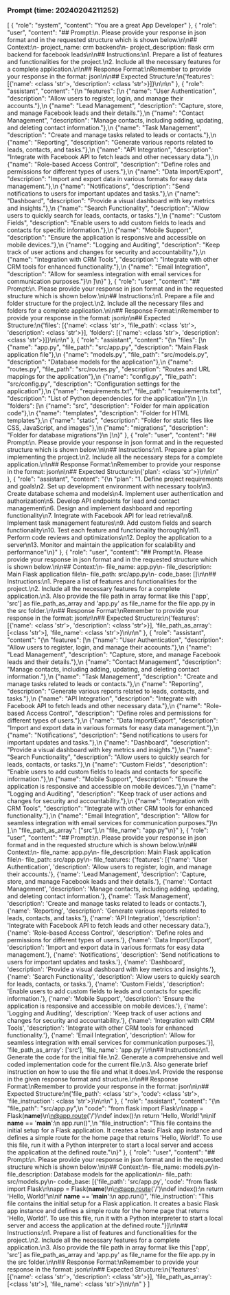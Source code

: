 ### Prompt (time: 20240204211252)

[
    {
        "role": "system",
        "content": "You are a great App Developer"
    },
    {
        "role": "user",
        "content": "## Prompt:\n. Please provide your response in json format and in the requested structure which is shown below.\n\n## Context:\n- project_name: crm backend\n- project_description: flask crm backend for facebook leads\n\n## Instructions:\n1. Prepare a list of features and functionalities for the project.\n2. Include all the necessary features for a complete application.\n\n## Response Format:\nRemember to provide your response in the format: json\n\n## Expected Structure:\n{'features': [{'name': <class 'str'>, 'description': <class 'str'>}]}\n\n\n"
    },
    {
        "role": "assistant",
        "content": "{\n    \"features\": [\n        {\"name\": \"User Authentication\", \"description\": \"Allow users to register, login, and manage their accounts.\"},\n        {\"name\": \"Lead Management\", \"description\": \"Capture, store, and manage Facebook leads and their details.\"},\n        {\"name\": \"Contact Management\", \"description\": \"Manage contacts, including adding, updating, and deleting contact information.\"},\n        {\"name\": \"Task Management\", \"description\": \"Create and manage tasks related to leads or contacts.\"},\n        {\"name\": \"Reporting\", \"description\": \"Generate various reports related to leads, contacts, and tasks.\"},\n        {\"name\": \"API Integration\", \"description\": \"Integrate with Facebook API to fetch leads and other necessary data.\"},\n        {\"name\": \"Role-based Access Control\", \"description\": \"Define roles and permissions for different types of users.\"},\n        {\"name\": \"Data Import/Export\", \"description\": \"Import and export data in various formats for easy data management.\"},\n        {\"name\": \"Notifications\", \"description\": \"Send notifications to users for important updates and tasks.\"},\n        {\"name\": \"Dashboard\", \"description\": \"Provide a visual dashboard with key metrics and insights.\"},\n        {\"name\": \"Search Functionality\", \"description\": \"Allow users to quickly search for leads, contacts, or tasks.\"},\n        {\"name\": \"Custom Fields\", \"description\": \"Enable users to add custom fields to leads and contacts for specific information.\"},\n        {\"name\": \"Mobile Support\", \"description\": \"Ensure the application is responsive and accessible on mobile devices.\"},\n        {\"name\": \"Logging and Auditing\", \"description\": \"Keep track of user actions and changes for security and accountability.\"},\n        {\"name\": \"Integration with CRM Tools\", \"description\": \"Integrate with other CRM tools for enhanced functionality.\"},\n        {\"name\": \"Email Integration\", \"description\": \"Allow for seamless integration with email services for communication purposes.\"}\n    ]\n}"
    },
    {
        "role": "user",
        "content": "## Prompt:\n. Please provide your response in json format and in the requested structure which is shown below.\n\n## Instructions:\n1. Prepare a file and folder structure for the project.\n2. Include all the necessary files and folders for a complete application.\n\n## Response Format:\nRemember to provide your response in the format: json\n\n## Expected Structure:\n{'files': [{'name': <class 'str'>, 'file_path': <class 'str'>, 'description': <class 'str'>}], 'folders': [{'name': <class 'str'>, 'description': <class 'str'>}]}\n\n\n"
    },
    {
        "role": "assistant",
        "content": "{\n    \"files\": [\n        {\"name\": \"app.py\", \"file_path\": \"src/app.py\", \"description\": \"Main Flask application file\"},\n        {\"name\": \"models.py\", \"file_path\": \"src/models.py\", \"description\": \"Database models for the application\"},\n        {\"name\": \"routes.py\", \"file_path\": \"src/routes.py\", \"description\": \"Routes and URL mappings for the application\"},\n        {\"name\": \"config.py\", \"file_path\": \"src/config.py\", \"description\": \"Configuration settings for the application\"},\n        {\"name\": \"requirements.txt\", \"file_path\": \"requirements.txt\", \"description\": \"List of Python dependencies for the application\"}\n    ],\n    \"folders\": [\n        {\"name\": \"src\", \"description\": \"Folder for main application code\"},\n        {\"name\": \"templates\", \"description\": \"Folder for HTML templates\"},\n        {\"name\": \"static\", \"description\": \"Folder for static files like CSS, JavaScript, and images\"},\n        {\"name\": \"migrations\", \"description\": \"Folder for database migrations\"}\n    ]\n}"
    },
    {
        "role": "user",
        "content": "## Prompt:\n. Please provide your response in json format and in the requested structure which is shown below.\n\n## Instructions:\n1. Prepare a plan for implementing the project.\n2. Include all the necessary steps for a complete application.\n\n## Response Format:\nRemember to provide your response in the format: json\n\n## Expected Structure:\n{'plan': <class 'str'>}\n\n\n"
    },
    {
        "role": "assistant",
        "content": "{\n    \"plan\": \"1. Define project requirements and goals\\n2. Set up development environment with necessary tools\\n3. Create database schema and models\\n4. Implement user authentication and authorization\\n5. Develop API endpoints for lead and contact management\\n6. Design and implement dashboard and reporting functionality\\n7. Integrate with Facebook API for lead retrieval\\n8. Implement task management features\\n9. Add custom fields and search functionality\\n10. Test each feature and functionality thoroughly\\n11. Perform code reviews and optimizations\\n12. Deploy the application to a server\\n13. Monitor and maintain the application for scalability and performance\"\n}"
    },
    {
        "role": "user",
        "content": "## Prompt:\n. Please provide your response in json format and in the requested structure which is shown below.\n\n## Context:\n- file_name: app.py\n- file_description: Main Flask application file\n- file_path: src/app.py\n- code_base: []\n\n## Instructions:\n1. Prepare a list of features and functionalities for the project.\n2. Include all the necessary features for a complete application.\n3. Also provide the file path in array format like this ['app', 'src'] as file_path_as_array and 'app.py' as file_name for the file app.py in the src folder.\n\n## Response Format:\nRemember to provide your response in the format: json\n\n## Expected Structure:\n{'features': [{'name': <class 'str'>, 'description': <class 'str'>}], 'file_path_as_array': [<class 'str'>], 'file_name': <class 'str'>}\n\n\n"
    },
    {
        "role": "assistant",
        "content": "{\n    \"features\": [\n        {\"name\": \"User Authentication\", \"description\": \"Allow users to register, login, and manage their accounts.\"},\n        {\"name\": \"Lead Management\", \"description\": \"Capture, store, and manage Facebook leads and their details.\"},\n        {\"name\": \"Contact Management\", \"description\": \"Manage contacts, including adding, updating, and deleting contact information.\"},\n        {\"name\": \"Task Management\", \"description\": \"Create and manage tasks related to leads or contacts.\"},\n        {\"name\": \"Reporting\", \"description\": \"Generate various reports related to leads, contacts, and tasks.\"},\n        {\"name\": \"API Integration\", \"description\": \"Integrate with Facebook API to fetch leads and other necessary data.\"},\n        {\"name\": \"Role-based Access Control\", \"description\": \"Define roles and permissions for different types of users.\"},\n        {\"name\": \"Data Import/Export\", \"description\": \"Import and export data in various formats for easy data management.\"},\n        {\"name\": \"Notifications\", \"description\": \"Send notifications to users for important updates and tasks.\"},\n        {\"name\": \"Dashboard\", \"description\": \"Provide a visual dashboard with key metrics and insights.\"},\n        {\"name\": \"Search Functionality\", \"description\": \"Allow users to quickly search for leads, contacts, or tasks.\"},\n        {\"name\": \"Custom Fields\", \"description\": \"Enable users to add custom fields to leads and contacts for specific information.\"},\n        {\"name\": \"Mobile Support\", \"description\": \"Ensure the application is responsive and accessible on mobile devices.\"},\n        {\"name\": \"Logging and Auditing\", \"description\": \"Keep track of user actions and changes for security and accountability.\"},\n        {\"name\": \"Integration with CRM Tools\", \"description\": \"Integrate with other CRM tools for enhanced functionality.\"},\n        {\"name\": \"Email Integration\", \"description\": \"Allow for seamless integration with email services for communication purposes.\"}\n    ],\n    \"file_path_as_array\": [\"src\"],\n    \"file_name\": \"app.py\"\n}"
    },
    {
        "role": "user",
        "content": "## Prompt:\n. Please provide your response in json format and in the requested structure which is shown below.\n\n## Context:\n- file_name: app.py\n- file_description: Main Flask application file\n- file_path: src/app.py\n- file_features: {'features': [{'name': 'User Authentication', 'description': 'Allow users to register, login, and manage their accounts.'}, {'name': 'Lead Management', 'description': 'Capture, store, and manage Facebook leads and their details.'}, {'name': 'Contact Management', 'description': 'Manage contacts, including adding, updating, and deleting contact information.'}, {'name': 'Task Management', 'description': 'Create and manage tasks related to leads or contacts.'}, {'name': 'Reporting', 'description': 'Generate various reports related to leads, contacts, and tasks.'}, {'name': 'API Integration', 'description': 'Integrate with Facebook API to fetch leads and other necessary data.'}, {'name': 'Role-based Access Control', 'description': 'Define roles and permissions for different types of users.'}, {'name': 'Data Import/Export', 'description': 'Import and export data in various formats for easy data management.'}, {'name': 'Notifications', 'description': 'Send notifications to users for important updates and tasks.'}, {'name': 'Dashboard', 'description': 'Provide a visual dashboard with key metrics and insights.'}, {'name': 'Search Functionality', 'description': 'Allow users to quickly search for leads, contacts, or tasks.'}, {'name': 'Custom Fields', 'description': 'Enable users to add custom fields to leads and contacts for specific information.'}, {'name': 'Mobile Support', 'description': 'Ensure the application is responsive and accessible on mobile devices.'}, {'name': 'Logging and Auditing', 'description': 'Keep track of user actions and changes for security and accountability.'}, {'name': 'Integration with CRM Tools', 'description': 'Integrate with other CRM tools for enhanced functionality.'}, {'name': 'Email Integration', 'description': 'Allow for seamless integration with email services for communication purposes.'}], 'file_path_as_array': ['src'], 'file_name': 'app.py'}\n\n## Instructions:\n1. Generate the code for the initial file.\n2. Generate a comprehensive and well coded implementation code for the current file.\n3. Also generate brief instruction on how to use the file and what it does.\n4. Provide the response in the given response format and structure.\n\n## Response Format:\nRemember to provide your response in the format: json\n\n## Expected Structure:\n{'file_path': <class 'str'>, 'code': <class 'str'>, 'file_instruction': <class 'str'>}\n\n\n"
    },
    {
        "role": "assistant",
        "content": "{\n    \"file_path\": \"src/app.py\",\n    \"code\": \"from flask import Flask\\n\\napp = Flask(__name__)\\n\\n@app.route('/')\\ndef index():\\n    return 'Hello, World!'\\n\\nif __name__ == '__main__':\\n    app.run()\",\n    \"file_instruction\": \"This file contains the initial setup for a Flask application. It creates a basic Flask app instance and defines a simple route for the home page that returns 'Hello, World!'. To use this file, run it with a Python interpreter to start a local server and access the application at the defined route.\"\n}"
    },
    {
        "role": "user",
        "content": "## Prompt:\n. Please provide your response in json format and in the requested structure which is shown below.\n\n## Context:\n- file_name: models.py\n- file_description: Database models for the application\n- file_path: src/models.py\n- code_base: [{'file_path': 'src/app.py', 'code': \"from flask import Flask\\n\\napp = Flask(__name__)\\n\\n@app.route('/')\\ndef index():\\n    return 'Hello, World!'\\n\\nif __name__ == '__main__':\\n    app.run()\", 'file_instruction': \"This file contains the initial setup for a Flask application. It creates a basic Flask app instance and defines a simple route for the home page that returns 'Hello, World!'. To use this file, run it with a Python interpreter to start a local server and access the application at the defined route.\"}]\n\n## Instructions:\n1. Prepare a list of features and functionalities for the project.\n2. Include all the necessary features for a complete application.\n3. Also provide the file path in array format like this ['app', 'src'] as file_path_as_array and 'app.py' as file_name for the file app.py in the src folder.\n\n## Response Format:\nRemember to provide your response in the format: json\n\n## Expected Structure:\n{'features': [{'name': <class 'str'>, 'description': <class 'str'>}], 'file_path_as_array': [<class 'str'>], 'file_name': <class 'str'>}\n\n\n"
    }
]